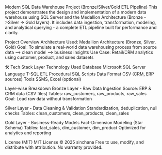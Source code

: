 Modern SQL Data Warehouse Project (Bronze/Silver/Gold ETL Pipeline)
This project demonstrates the design and implementation of a modern data warehouse using SQL Server and the Medallion Architecture (Bronze ->Silver -> Gold layers). It includes data ingestion, transformation, modeling, and analytical querying - a complete ETL pipeline built for performance and clarity.

Project Overview
Architecture Used: Medallion Architecture (Bronze, Silver, Gold)
Goal: To simulate a real-world data warehousing process from source data --> clean model --> business insights
Use Case: Retail/CRM analytics using customer, product, and sales datasets

🛠️ Tech Stack
Layer	Technology Used
Database	Microsoft SQL Server
Language	T-SQL
ETL	Procedural SQL Scripts
Data Format	CSV (CRM, ERP sources)
Tools	SSMS, Excel (optional)

Layer-wise Breakdown
Bronze Layer -  Raw Data Ingestion
Source: ERP & CRM data (CSV files)
Tables: raw_customers, raw_products, raw_sales
Goal: Load raw data without transformation

Silver Layer - Data Cleaning & Validation
Standardization, deduplication, null checks
Tables: clean_customers, clean_products, clean_sales

Gold Layer - Business-Ready Models
Fact-Dimension Modeling (Star Schema)
Tables: fact_sales, dim_customer, dim_product
Optimized for analytics and reporting

License (MIT)
MIT License © 2025 sinchana
Free to use, modify, and distribute with attribution.
No warranty provided.